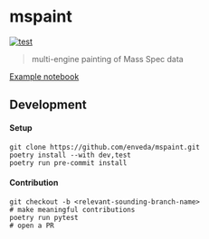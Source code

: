# mspaint

[![test](https://github.com/enveda/mspaint/actions/workflows/test.yml/badge.svg)](https://github.com/enveda/mspaint/actions/workflows/test.yml)

> multi-engine painting of Mass Spec data

[Example notebook](./notebooks/example.ipynb)

## Development

#### Setup
```shell
git clone https://github.com/enveda/mspaint.git
poetry install --with dev,test
poetry run pre-commit install
```

#### Contribution

```shell
git checkout -b <relevant-sounding-branch-name>
# make meaningful contributions
poetry run pytest
# open a PR
```
